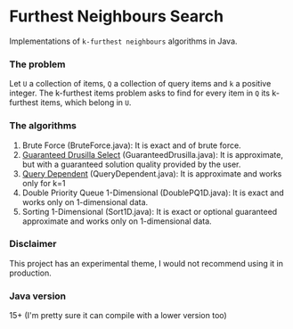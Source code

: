 # Furthest Neighbours Search
Implementations of `k-furthest neighbours` algorithms in Java.

### The problem
Let `U` a collection of items, `Q` a collection of query items and `k` a positive integer. The k-furthest items
problem asks to find for every item in `Q` its k-furthest items, which belong in `U`.

### The algorithms
1. Brute Force (BruteForce.java): It is exact and of brute force.
2. [Guaranteed Drusilla Select](http://www.ratml.org/pub/pdf/2017exploiting.pdf) (GuaranteedDrusilla.java): It is approximate, but with a guaranteed solution quality
provided by the user.
3. [Query Dependent](https://www.itu.dk/people/pagh/papers/approx-furthest-neighbor-SISAP15.pdf) (QueryDependent.java): It is approximate and works only for k=1
4. Double Priority Queue 1-Dimensional (DoublePQ1D.java): It is exact and works only on 1-dimensional data.
5. Sorting 1-Dimensional (Sort1D.java): It is exact or optional guaranteed approximate and works only on 1-dimensional data.

### Disclaimer
This project has an experimental theme, I would not recommend using it in production.

### Java version
15+ (I'm pretty sure it can compile with a lower version too)
